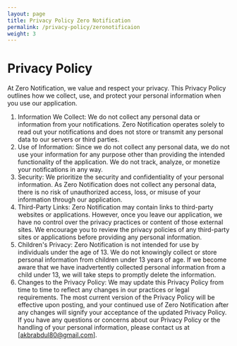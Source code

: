 ```yaml
---
layout: page
title: Privacy Policy Zero Notification
permalink: /privacy-policy/zeronotificaion
weight: 3
---
```


# **Privacy Policy**

At Zero Notification, we value and respect your privacy. This Privacy Policy outlines how we collect, use, and protect your personal information when you use our application.
1. Information We Collect: We do not collect any personal data or information from your notifications. Zero Notification operates solely to read out your notifications and does not store or transmit any personal data to our servers or third parties.
2. Use of Information: Since we do not collect any personal data, we do not use your information for any purpose other than providing the intended functionality of the application. We do not track, analyze, or monetize your notifications in any way.
3. Security: We prioritize the security and confidentiality of your personal information. As Zero Notification does not collect any personal data, there is no risk of unauthorized access, loss, or misuse of your information through our application.
4. Third-Party Links: Zero Notification may contain links to third-party websites or applications. However, once you leave our application, we have no control over the privacy practices or content of those external sites. We encourage you to review the privacy policies of any third-party sites or applications before providing any personal information.
5. Children's Privacy: Zero Notification is not intended for use by individuals under the age of 13. We do not knowingly collect or store personal information from children under 13 years of age. If we become aware that we have inadvertently collected personal information from a child under 13, we will take steps to promptly delete the information.
6. Changes to the Privacy Policy: We may update this Privacy Policy from time to time to reflect any changes in our practices or legal requirements. The most current version of the Privacy Policy will be effective upon posting, and your continued use of Zero Notification after any changes will signify your acceptance of the updated Privacy Policy.
If you have any questions or concerns about our Privacy Policy or the handling of your personal information, please contact us at [akbrabdul80@gmail.com].
